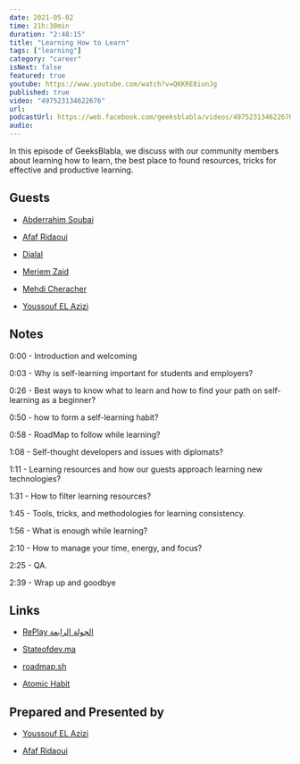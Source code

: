 ```yaml
---
date: 2021-05-02
time: 21h:30min
duration: "2:48:15"
title: "Learning How to Learn"
tags: ["learning"]
category: "career"
isNext: false
featured: true
youtube: https://www.youtube.com/watch?v=QKKRE8iunJg
published: true
video: "497523134622676"
url:
podcastUrl: https://web.facebook.com/geeksblabla/videos/497523134622676
audio:
---
```


In this episode of GeeksBlabla, we discuss with our community members about learning how to learn, the best place to found resources, tricks for effective and productive learning.

## Guests

- [Abderrahim Soubai](https://www.facebook.com/zizwar0nline)

- [Afaf Ridaoui](https://twitter.com/_iamaf)

- [Djalal](https://twitter.com/enlamp)

- [Meriem Zaid](https://www.facebook.com/MeriemZaid)

- [Mehdi Cheracher](https://twitter.com/Mehdi_Cheracher)

- [Youssouf EL Azizi](https://elazizi.com/)

## Notes

0:00 - Introduction and welcoming

0:03 - Why is self-learning important for students and employers?

0:26 - Best ways to know what to learn and how to find your path on self-learning as a beginner?

0:50 - how to form a self-learning habit?

0:58 - RoadMap to follow while learning?

1:08 - Self-thought developers and issues with diplomats?

1:11 - Learning resources and how our guests approach learning new technologies?

1:31 - How to filter learning resources?

1:45 - Tools, tricks, and methodologies for learning consistency.

1:56 - What is enough while learning?

2:10 - How to manage your time, energy, and focus?

2:25 - QA.

2:39 - Wrap up and goodbye

## Links

- [RePlay الجولة الرابعة](https://ridaouiafaf.wordpress.com/2021/04/24/replay-round-4/)

- [Stateofdev.ma](https://stateofdev.ma/#learning--education)

- [roadmap.sh](https://roadmap.sh/)

- [Atomic Habit](https://englishbook.ma/products/atomic-habits-english-books)

## Prepared and Presented by

- [Youssouf EL Azizi](https://elazizi.com/)

- [Afaf Ridaoui](https://twitter.com/_iamaf)
